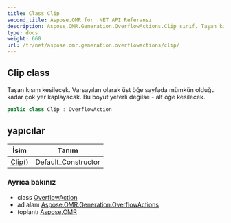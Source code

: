 ```yaml
---
title: Class Clip
second_title: Aspose.OMR for .NET API Referansı
description: Aspose.OMR.Generation.OverflowActions.Clip sınıf. Taşan kısım kesilecek. Varsayılan olarak üst öğe sayfada mümkün olduğu kadar çok yer kaplayacak. Bu boyut yeterli değilse  alt öğe kesilecek.
type: docs
weight: 660
url: /tr/net/aspose.omr.generation.overflowactions/clip/
---
```

## Clip class

Taşan kısım kesilecek. Varsayılan olarak üst öğe sayfada mümkün olduğu kadar çok yer kaplayacak. Bu boyut yeterli değilse - alt öğe kesilecek.

```csharp
public class Clip : OverflowAction
```

## yapıcılar

| İsim | Tanım |
| --- | --- |
| [Clip](clip/)() | Default_Constructor |

### Ayrıca bakınız

* class [OverflowAction](../overflowaction/)
* ad alanı [Aspose.OMR.Generation.OverflowActions](../../aspose.omr.generation.overflowactions/)
* toplantı [Aspose.OMR](../../)


